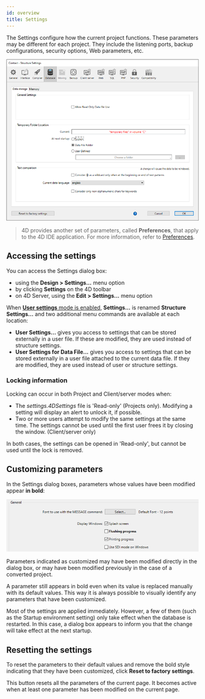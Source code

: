 ```yaml
---
id: overview
title: Settings
---
```


The Settings configure how the current project functions. These parameters may be different for each project. They include the listening ports, backup configurations, security options, Web parameters, etc.

![](../assets/en/settings/main.png)

> 4D provides another set of parameters, called **Preferences**, that apply to the 4D IDE application. For more information, refer to [Preferences](../Preferences/general.md).


## Accessing the settings

You can access the Settings dialog box:

-   using the **Design > Settings...** menu option
-   by clicking **Settings** on the 4D toolbar
-   on 4D Server, using the **Edit > Settings...** menu option

When [**User settings** mode is enabled](../Desktop/user-settings.md), **Settings...** is renamed **Structure Settings...** and two additional menu commands are available at each location:

-   **User Settings...** gives you access to settings that can be stored externally in a user file. If these are modified, they are used instead of structure settings.
-   **User Settings for Data File...** gives you access to settings that can be stored externally in a user file attached to the current data file. If they are modified, they are used instead of user or structure settings.

### Locking information

Locking can occur in both Project and Client/server modes when:

-   The *settings.4DSettings* file is 'Read-only' (Projects only). Modifying a setting will display an alert to unlock it, if possible.
-   Two or more users attempt to modify the same settings at the same time. The settings cannot be used until the first user frees it by closing the window. (Client/server only)

In both cases, the settings can be opened in 'Read-only', but cannot be used until the lock is removed.



## Customizing parameters

In the Settings dialog boxes, parameters whose values have been modified appear **in bold**:

![](../assets/en/settings/customize-settings.png)

Parameters indicated as customized may have been modified directly in the dialog box, or may have been modified previously in the case of a converted project.

A parameter still appears in bold even when its value is replaced manually with its default values. This way it is always possible to visually identify any parameters that have been customized.

Most of the settings are applied immediately. However, a few of them (such as the Startup environment setting) only take effect when the database is restarted. In this case, a dialog box appears to inform you that the change will take effect at the next startup.


## Resetting the settings

To reset the parameters to their default values and remove the bold style indicating that they have been customized, click **Reset to factory settings**.

This button resets all the parameters of the current page. It becomes active when at least one parameter has been modified on the current page.
